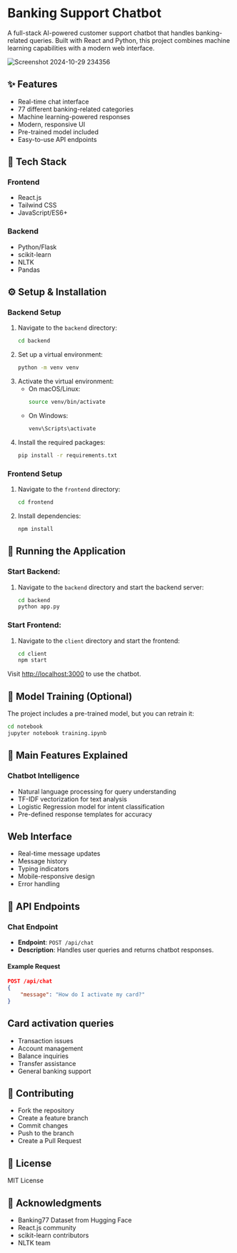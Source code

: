 # Banking Support Chatbot

A full-stack AI-powered customer support chatbot that handles banking-related queries. Built with React and Python, this project combines machine learning capabilities with a modern web interface.

![Screenshot 2024-10-29 234356](https://github.com/user-attachments/assets/0955a533-1bf6-42a1-8095-60f9aed1a722)

## ✨ Features

- Real-time chat interface
- 77 different banking-related categories
- Machine learning-powered responses
- Modern, responsive UI
- Pre-trained model included
- Easy-to-use API endpoints

## 🚀 Tech Stack

### Frontend
- React.js
- Tailwind CSS
- JavaScript/ES6+

### Backend
- Python/Flask
- scikit-learn
- NLTK
- Pandas

## ⚙️ Setup & Installation

### Backend Setup
1. Navigate to the `backend` directory:
    ```bash
    cd backend
    ```
2. Set up a virtual environment:
    ```bash
    python -m venv venv
    ```
3. Activate the virtual environment:
   - On macOS/Linux:
      ```bash
      source venv/bin/activate
      ```
   - On Windows:
      ```bash
      venv\Scripts\activate
      ```
4. Install the required packages:
    ```bash
    pip install -r requirements.txt
    ```

### Frontend Setup
1. Navigate to the `frontend` directory:
    ```bash
    cd frontend
    ```
2. Install dependencies:
    ```bash
    npm install
    ```
## 🚀 Running the Application

### Start Backend:
1. Navigate to the `backend` directory and start the backend server:
    ```bash
    cd backend
    python app.py
    ```

### Start Frontend:
1. Navigate to the `client` directory and start the frontend:
    ```bash
    cd client
    npm start
    ```
Visit [http://localhost:3000](http://localhost:3000) to use the chatbot.

## 🔧 Model Training (Optional)

The project includes a pre-trained model, but you can retrain it:
```bash
cd notebook
jupyter notebook training.ipynb
```
## 🌟 Main Features Explained
### Chatbot Intelligence

- Natural language processing for query understanding
- TF-IDF vectorization for text analysis
- Logistic Regression model for intent classification
- Pre-defined response templates for accuracy

## Web Interface

- Real-time message updates
- Message history
- Typing indicators
- Mobile-responsive design
- Error handling

## 📡 API Endpoints

### Chat Endpoint

- **Endpoint**: `POST /api/chat`
- **Description**: Handles user queries and returns chatbot responses.

#### Example Request
```json
POST /api/chat
{
    "message": "How do I activate my card?"
}
```
## Card activation queries
- Transaction issues
- Account management
- Balance inquiries
- Transfer assistance
- General banking support

## 🤝 Contributing

- Fork the repository
- Create a feature branch
- Commit changes
- Push to the branch
- Create a Pull Request

## 📄 License
MIT License

## 👏 Acknowledgments
- Banking77 Dataset from Hugging Face
- React.js community
- scikit-learn contributors
- NLTK team
